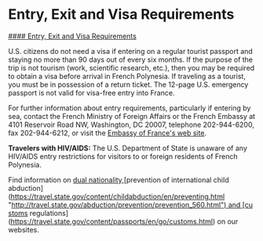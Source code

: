 # Entry, Exit and Visa Requirements

[#### Entry, Exit and Visa Requirements](javascript:void(0); "Entry, Exit and Visa Requirements")

U.S. citizens do not need a visa if entering on a regular tourist passport and staying no more than 90 days out of every six months. If the purpose of the trip is not tourism (work, scientific research, etc.), then you may be required to obtain a visa before arrival in French Polynesia. If traveling as a tourist, you must be in possession of a return ticket. The 12-page U.S. emergency passport is not valid for visa-free entry into France.

For further information about entry requirements, particularly if entering by sea, contact the French Ministry of Foreign Affairs or the French Embassy at 4101 Reservoir Road NW, Washington, DC 20007, telephone 202-944-6200, fax 202-944-6212, or visit the [Embassy of France's web site](https://franceintheus.org/).

**Travelers with HIV/AIDS:** The U.S. Department of State is unaware of any HIV/AIDS entry restrictions for visitors to or foreign residents of French Polynesia.

Find information on [dual nationality,](https://travel.state.gov/content/travel/en/international-travel/before-you-go/travelers-with-special-considerations/Dual-Nationality-Travelers.html "http://travel.state.gov/travel/cis_pa_tw/cis/cis_1753.html")[prevention of international child abduction](https://travel.state.gov/content/childabduction/en/preventing.html "http://travel.state.gov/abduction/prevention/prevention_560.html") and [customs regulations](https://travel.state.gov/content/passports/en/go/customs.html) on our websites.